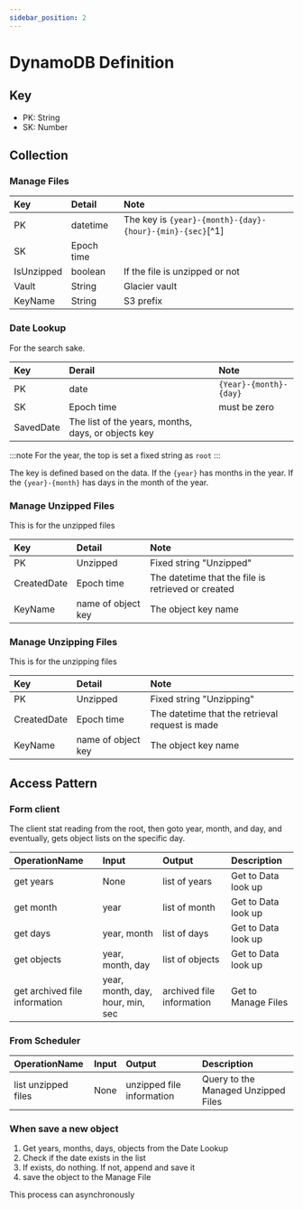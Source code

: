 ```yaml
---
sidebar_position: 2
---
```


# DynamoDB Definition

## Key

* PK: String
* SK: Number

## Collection

### Manage Files

| Key        | Detail     | Note                                                     |
|:-----------|:-----------|:---------------------------------------------------------|
| PK         | datetime   | The key is `{year}-{month}-{day}-{hour}-{min}-{sec}`[^1] |
| SK         | Epoch time |                                                          |
| IsUnzipped | boolean    | If the file is unzipped or not                           |
| Vault      | String     | Glacier vault                                            |
| KeyName    | String     | S3 prefix                                                |

### Date Lookup

For the search sake.

| Key       | Derail                                              | Note                   |
|:----------|:----------------------------------------------------|:-----------------------|
| PK        | date                                                | `{Year}-{month}-{day}` |
| SK         | Epoch time | must be zero           |
| SavedDate | The list of the years, months, days, or objects key |                        |


:::note
For the year, the top is set a fixed string as `root`
:::


The key is defined based on the data.
If the `{year}` has months in the year.
If the `{year}-{month}` has days in the month of the year.

### Manage Unzipped Files

This is for the unzipped files

| Key         | Detail             | Note                                               |
|:------------|:-------------------|:---------------------------------------------------|
| PK          | Unzipped           | Fixed string "Unzipped"                            |
| CreatedDate | Epoch time         | The datetime that the file is retrieved or created |
| KeyName     | name of object key | The object key name                                |


### Manage Unzipping Files

This is for the unzipping files

| Key         | Detail             | Note                                            |
|:------------|:-------------------|:------------------------------------------------|
| PK          | Unzipped           | Fixed string "Unzipping"                        |
| CreatedDate | Epoch time         | The datetime that the retrieval request is made |
| KeyName     | name of object key | The object key name                             |


## Access Pattern

### Form client

The client stat reading from the root, then goto year, month, and day, and eventually, gets object lists on the specific day.

| OperationName                 | Input                            | Output                    | Description         |
|:------------------------------|:---------------------------------|:--------------------------|:--------------------|
| get years                     | None                             | list of years             | Get to Data look up | 
| get month                     | year                             | list of month             | Get to Data look up | 
| get days                      | year, month                      | list of days              | Get to Data look up | 
| get objects                   | year, month, day                 | list of objects           | Get to Data look up | 
| get archived file information | year, month, day, hour, min, sec | archived file information | Get to Manage Files |

### From Scheduler

| OperationName       | Input | Output                    | Description                         |
|:--------------------|:------|:--------------------------|:------------------------------------|
| list unzipped files | None  | unzipped file information | Query to the Managed Unzipped Files |


### When save a new object

1. Get years, months, days, objects from the Date Lookup
2. Check if the date exists in the list
3. If exists, do nothing. If not, append and save it 
4. save the object to the Manage File

This process can asynchronously
